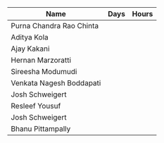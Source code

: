 
|Name| Days | Hours |
|--|--|--|
|Purna Chandra Rao Chinta  |  |  |
|Aditya Kola  |  |  |
|Ajay Kakani  |  |  |
|Hernan Marzoratti  |  |  |
|Sireesha Modumudi  |  |  |
|Venkata Nagesh Boddapati  |  |  |
|Josh Schweigert|  |  |
|Resleef Yousuf|  |  |
|Josh Schweigert|  |  |
|Bhanu Pittampally|  |  |

